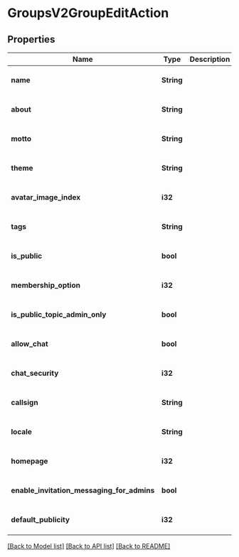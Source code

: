 # GroupsV2GroupEditAction

## Properties
Name | Type | Description | Notes
------------ | ------------- | ------------- | -------------
**name** | **String** |  | [optional] [default to null]
**about** | **String** |  | [optional] [default to null]
**motto** | **String** |  | [optional] [default to null]
**theme** | **String** |  | [optional] [default to null]
**avatar_image_index** | **i32** |  | [optional] [default to null]
**tags** | **String** |  | [optional] [default to null]
**is_public** | **bool** |  | [optional] [default to null]
**membership_option** | **i32** |  | [optional] [default to null]
**is_public_topic_admin_only** | **bool** |  | [optional] [default to null]
**allow_chat** | **bool** |  | [optional] [default to null]
**chat_security** | **i32** |  | [optional] [default to null]
**callsign** | **String** |  | [optional] [default to null]
**locale** | **String** |  | [optional] [default to null]
**homepage** | **i32** |  | [optional] [default to null]
**enable_invitation_messaging_for_admins** | **bool** |  | [optional] [default to null]
**default_publicity** | **i32** |  | [optional] [default to null]

[[Back to Model list]](../README.md#documentation-for-models) [[Back to API list]](../README.md#documentation-for-api-endpoints) [[Back to README]](../README.md)


